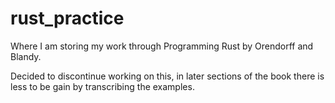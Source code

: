 # rust_practice
Where I am storing my work through Programming Rust by Orendorff and Blandy. 

Decided to discontinue working on this, in later sections of the book there is less to be gain by transcribing the examples.
